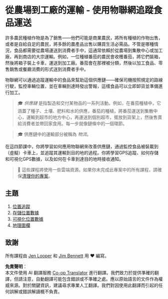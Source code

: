 <!--
CO_OP_TRANSLATOR_METADATA:
{
  "original_hash": "e978534a245b000725ed2a048f943213",
  "translation_date": "2025-08-25T00:35:34+00:00",
  "source_file": "3-transport/README.md",
  "language_code": "tw"
}
-->
# 從農場到工廠的運輸 - 使用物聯網追蹤食品運送

許多農民種植作物是為了銷售——他們可能是商業農民，將所有種植的作物出售，或者是自給自足的農民，將多餘的農產品出售以購買生活必需品。不管是哪種情況，食品都需要從農場運送到消費者手中，這通常依賴於從農場到集散中心或加工廠，再到商店的大宗運輸。例如，一位種植番茄的農民會收穫番茄，將它們裝箱，然後將箱子裝上卡車，運送到加工廠。番茄會在那裡被分類，然後以加工食品、零售銷售或餐廳消費的形式送到消費者手中。

物聯網可以通過追蹤運輸中的食品來幫助這個供應鏈——確保司機按照規定的路線行駛，監控車輛位置，並在車輛到達時發出警報，這樣食品可以立即卸貨並準備進行加工。

> 🎓 *供應鏈* 是指製造和交付某物品的一系列活動。例如，在番茄種植中，它涵蓋了種子、土壤、肥料和水的供應，番茄的種植，將番茄運送到集散中心，運輸到超市的地方中心，再運送到個別超市，擺放到貨架上，然後售賣給消費者並帶回家食用。每一步就像鏈條中的一個環節。

> 🎓 供應鏈中的運輸部分被稱為 *物流*。

在這四節課中，你將學習如何應用物聯網來改善供應鏈，通過監控食品被裝載到（虛擬）卡車上，並追蹤其運輸到目的地的過程。你將學習GPS追蹤、如何存儲和可視化GPS數據，以及如何在卡車到達目的地時接收通知。

> 💁 這些課程將使用一些雲端資源。如果你未完成此專案中的所有課程，請確保[清理你的專案](../clean-up.md)。

## 主題

1. [位置追蹤](lessons/1-location-tracking/README.md)
1. [存儲位置數據](lessons/2-store-location-data/README.md)
1. [可視化位置數據](lessons/3-visualize-location-data/README.md)
1. [地理圍欄](lessons/4-geofences/README.md)

## 致謝

所有課程由 [Jen Looper](https://github.com/jlooper) 和 [Jim Bennett](https://GitHub.com/JimBobBennett) 用 ♥️ 編寫。

**免責聲明**：  
本文件使用 AI 翻譯服務 [Co-op Translator](https://github.com/Azure/co-op-translator) 進行翻譯。我們致力於提供準確的翻譯，但請注意，自動翻譯可能包含錯誤或不準確之處。應以原始語言的文件作為權威來源。對於關鍵資訊，建議尋求專業人工翻譯。我們對因使用此翻譯而引起的任何誤解或錯誤解讀概不負責。